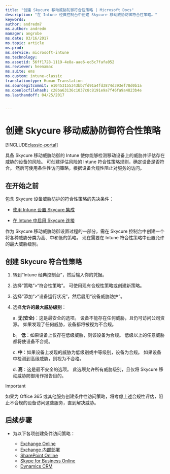 ```yaml
---
title: "创建 Skycure 移动威胁防御符合性策略 | Microsoft Docs"
description: "在 Intune 经典控制台中创建 Skycure 移动威胁防御符合性策略。"
keywords: 
author: andredm7
ms.author: andredm
manager: angrobe
ms.date: 03/16/2017
ms.topic: article
ms.prod: 
ms.service: microsoft-intune
ms.technology: 
ms.assetid: 56ff1728-1119-4e8a-aae6-ed5c7fafa052
ms.reviewer: heenamac
ms.suite: ems
ms.custom: intune-classic
translationtype: Human Translation
ms.sourcegitcommit: e10453155343bb7fd91a4fd3874d393ef78d0b1a
ms.openlocfilehash: c28ba63136c1037c8c8191e9a7f46fa9a4823b4e
ms.lasthandoff: 04/25/2017


---
```


# <a name="create-skycure-mobile-threat-defense-compliance-policy"></a>创建 Skycure 移动威胁防御符合性策略

[!INCLUDE[classic-portal](../includes/classic-portal.md)]

具备 Skycure 移动威胁防御的 Intune 使你能够检测移动设备上的威胁并评估存在威胁的设备的风险。 可创建评估风险的 Intune 符合性策略规则，确定设备是否符合。 然后可使用条件性访问策略，根据设备合规性阻止对服务的访问。

## <a name="before-you-begin"></a>在开始之前

包含 Skycure 设备威胁防护的符合性策略的先决条件：

-   [使用 Intune 设置 Skycure 集成](https://docs.microsoft.com/intune/deploy-use/setup-the-skycure-integration-with-Intune)

-   [在 Intune 中启用 Skycure 连接](https://docs.microsoft.com/intune/deploy-use/enable-skycure-mobile-threat-defense-in-intune)

作为 Skycure 移动威胁防御设置过程的一部分，需在 Skycure 控制台中创建一个将各种威胁分类为高、中和低的策略。 现在需要在 Intune 符合性策略中设置允许的最大威胁级别。

## <a name="to-create-skycure-compliance-policy"></a>创建 Skycure 符合性策略

1.  转到“Intune 经典控制台”[](https://manage.microsoft.com/)，然后输入你的凭据。

2.  选择“策略”&gt;“符合性策略”。 可使用现有合规性策略或创建新策略。

3.  选择“添加”&gt;“设备运行状况”，然后启用“设备威胁防护”。

4.  选择**允许的最大威胁级别**：

    a.  **无(安全)**：这是最安全的选项。 设备不能存在任何威胁，且仍可访问公司资源。 如果发现了任何威胁，设备都将被视为不合规。

    b。  **低**：如果设备上仅存在低级威胁，则该设备为合规。 低级以上的任意威胁都将使设备不合规。

    c.  **中**：如果设备上发现的威胁为低级别或中等级别，设备为合规。 如果设备中检测到高级威胁，则视为不合格。

    d.  **高**：这是最不安全的选项。 此选项允许所有威胁级别，且仅将 Skycure 移动威胁防御用作报告目的。

> [!IMPORTANT]
> 如果为 Office 365 或其他服务创建条件性访问策略，将考虑上述合规性评估，阻止不合规的设备访问这些服务，直到解决威胁。

## <a name="span-idmonitor-device-threats-classanchorspan-idnext-steps-classanchorspan-idtoc477360344-classanchorspanspanspannext-steps"></a><span id="monitor-device-threats" class="anchor"><span id="next-steps" class="anchor"><span id="_Toc477360344" class="anchor"></span></span></span>后续步骤

-   为以下各项创建条件访问策略：

    -   [Exchange Online](https://docs.microsoft.com/intune/deploy-use/restrict-access-to-exchange-online-with-microsoft-intune)
    -   [Exchange 内部部署](https://docs.microsoft.com/intune/deploy-use/restrict-access-to-exchange-onpremises-with-microsoft-intune)
    -   [SharePoint Online](https://docs.microsoft.com/intune/deploy-use/restrict-access-to-sharepoint-online-with-microsoft-intune)
    -   [Skype for Business Online](https://docs.microsoft.com/intune/deploy-use/restrict-access-to-skype-for-business-online-with-microsoft-intune)
    -   [Dynamics CRM](https://docs.microsoft.com/intune/deploy-use/restrict-access-to-dynamics-crm-online-with-microsoft-intune)

